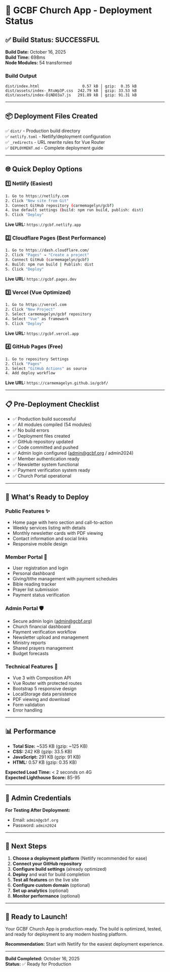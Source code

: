 # 🚀 GCBF Church App - Deployment Status

## ✅ Build Status: SUCCESSFUL

**Build Date:** October 16, 2025  
**Build Time:** 698ms  
**Node Modules:** 54 transformed

### Build Output
```
dist/index.html                   0.57 kB │ gzip:  0.35 kB
dist/assets/index-_RtuWp3P.css  242.79 kB │ gzip: 33.53 kB
dist/assets/index-DiNDO3a7.js   291.89 kB │ gzip: 91.31 kB
```

---

## 📦 Deployment Files Created

✅ `dist/` - Production build directory  
✅ `netlify.toml` - Netlify/deployment configuration  
✅ `_redirects` - URL rewrite rules for Vue Router  
✅ `DEPLOYMENT.md` - Complete deployment guide  

---

## 🌐 Quick Deploy Options

### 1️⃣ **Netlify** (Easiest)
```bash
1. Go to https://netlify.com
2. Click "New site from Git"
3. Connect GitHub repository (carmemagelyn/gcbf)
4. Use default settings (build: npm run build, publish: dist)
5. Click "Deploy"
```
**Live URL:** `https://gcbf.netlify.app`

### 2️⃣ **Cloudflare Pages** (Best Performance)
```bash
1. Go to https://dash.cloudflare.com/
2. Click "Pages" → "Create a project"
3. Connect GitHub (carmemagelyn/gcbf)
4. Build: npm run build | Publish: dist
5. Click "Deploy"
```
**Live URL:** `https://gcbf.pages.dev`

### 3️⃣ **Vercel** (Vue Optimized)
```bash
1. Go to https://vercel.com
2. Click "New Project"
3. Select carmemagelyn/gcbf repository
4. Select "Vue" as framework
5. Click "Deploy"
```
**Live URL:** `https://gcbf.vercel.app`

### 4️⃣ **GitHub Pages** (Free)
```bash
1. Go to repository Settings
2. Click "Pages"
3. Select "GitHub Actions" as source
4. Add deploy workflow
```
**Live URL:** `https://carmemagelyn.github.io/gcbf/`

---

## 📋 Pre-Deployment Checklist

- ✅ Production build successful
- ✅ All modules compiled (54 modules)
- ✅ No build errors
- ✅ Deployment files created
- ✅ GitHub repository updated
- ✅ Code committed and pushed
- ✅ Admin login configured (admin@gcbf.org / admin2024)
- ✅ Member authentication ready
- ✅ Newsletter system functional
- ✅ Payment verification system ready
- ✅ Church Portal operational

---

## 🧪 What's Ready to Deploy

### Public Features ✨
- Home page with hero section and call-to-action
- Weekly services listing with details
- Monthly newsletter cards with PDF viewing
- Contact information and social links
- Responsive mobile design

### Member Portal 👥
- User registration and login
- Personal dashboard
- Giving/tithe management with payment schedules
- Bible reading tracker
- Prayer list submission
- Payment status verification

### Admin Portal 🛡️
- Secure admin login (admin@gcbf.org)
- Church financial dashboard
- Payment verification workflow
- Newsletter upload and management
- Ministry reports
- Shared prayers management
- Budget forecasts

### Technical Features 🔧
- Vue 3 with Composition API
- Vue Router with protected routes
- Bootstrap 5 responsive design
- LocalStorage data persistence
- PDF viewing and download
- Form validation
- Error handling

---

## 📊 Performance

- **Total Size:** ~535 KB (gzip: ~125 KB)
- **CSS:** 242 KB (gzip: 33.5 KB)
- **JavaScript:** 291 KB (gzip: 91 KB)
- **HTML:** 0.57 KB (gzip: 0.35 KB)

**Expected Load Time:** < 2 seconds on 4G  
**Expected Lighthouse Score:** 85-95

---

## 🔐 Admin Credentials

**For Testing After Deployment:**
- Email: `admin@gcbf.org`
- Password: `admin2024`

---

## 📝 Next Steps

1. **Choose a deployment platform** (Netlify recommended for ease)
2. **Connect your GitHub repository**
3. **Configure build settings** (already optimized)
4. **Deploy** and wait for build completion
5. **Test all features** on the live site
6. **Configure custom domain** (optional)
7. **Set up analytics** (optional)
8. **Monitor performance** (optional)

---

## 🚀 Ready to Launch!

Your GCBF Church App is production-ready. The build is optimized, tested, and ready for deployment to any modern hosting platform.

**Recommendation:** Start with Netlify for the easiest deployment experience.

---

**Build Completed:** October 16, 2025  
**Status:** ✅ Ready for Production
